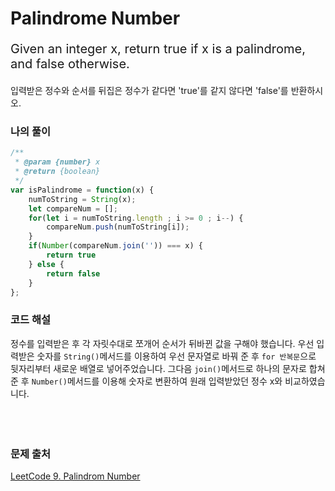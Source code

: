 # Palindrome Number

<p style='font-size: 20px'>Given an integer x, return true if x is a 
palindrome, and false otherwise.</p>

입력받은 정수와 순서를 뒤집은 정수가 같다면 'true'를 같지 않다면 'false'를 반환하시오.

### 나의 풀이

```javascript
/**
 * @param {number} x
 * @return {boolean}
 */
var isPalindrome = function(x) {
    numToString = String(x);
    let compareNum = [];
    for(let i = numToString.length ; i >= 0 ; i--) {
        compareNum.push(numToString[i]);
    }
    if(Number(compareNum.join('')) === x) {
        return true
    } else {
        return false
    }
};
```

### 코드 해설

정수를 입력받은 후 각 자릿수대로 쪼개어 순서가 뒤바뀐 값을 구해야 했습니다. 우선 입력받은 숫자를 ```String()```메서드를 이용하여 우선 문자열로 바꿔 준 후 ```for 반복문```으로 뒷자리부터 새로운 배열로 넣어주었습니다.
그다음 ```join()```메서드로 하나의 문자로 합쳐준 후 ```Number()```메서드를 이용해 숫자로 변환하여 원래 입력받았던 정수 x와 비교하였습니다.
<br />
<br />
<br />
<br />
### 문제 출처
<a href='https://leetcode.com/problems/palindrome-number/'>LeetCode 9. Palindrom Number</a>